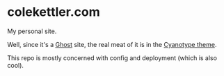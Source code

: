 # colekettler.com

My personal site.

Well, since it's a [Ghost](https://ghost.org/) site, the real meat of it is in the [Cyanotype theme](https://github.com/ColeKettler/cyanotype).

This repo is mostly concerned with config and deployment (which is also cool).
